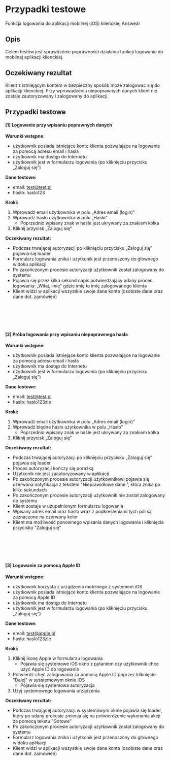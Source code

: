 # Przypadki testowe

Funkcja logowania do aplikacji mobilnej (iOS) klienckiej Answear

## Opis
Celem testów jest sprawdzenie poprawności działania funkcji logowania do mobilnej aplikacji klienckiej.

## Oczekiwany rezultat
Klient z istniejącym kontem w bezpieczny sposób może zalogować się do aplikacji klienckiej. Przy wprowadzeniu niepoprawnych danych klient nie zostaje zautoryzowany i zalogowany do aplikacji.

## Przypadki testowe

#### [1] Logowanie przy wpisaniu poprawnych danych

**Warunki wstępne:**
- użytkownik posiada istniejące konto klienta pozwalające na logowanie za pomocą adresu email i hasła
- użytkownik ma dostęp do Internetu
- użytkownik jest w formularzu logowania (po kliknięciu przycisku „Zaloguj się”)

**Dane testowe:**
- email: test@test.pl
- hasło: haslo123
  
**Kroki:**
1.	Wprowadź email użytkownika w polu „Adres email (login)”
2.	Wprowadź hasło użytkownika w polu „Hasło”
    * Poprzednio wpisany znak w haśle jest ukrywany za znakiem kółka
3.	Kliknij przycisk „Zaloguj się”
   
**Oczekiwany rezultat:**
- Podczas trwającej autoryzacji po kliknięciu przycisku „Zaloguj się” pojawia się loader
- Formularz logowania znika i użytkonik jest przenoszony do głównego widoku aplikacji
- Po zakończonym procesie autoryzacji użytkownik został zalogowany do systemu
- Pojawia się przez kilka sekund napis potwierdzający udany proces logowania: „Witaj, imię” gdzie imię to imię zalogowanego klienta
- Klient widzi w aplikacji wszystkie swoje dane konta (osobiste dane oraz dane dot. zamówień)



\
&nbsp;
\
&nbsp;
\
&nbsp;


#### [2] Próba logowania przy wpisaniu niepoprawnego hasła

**Warunki wstępne:**
- użytkownik posiada istniejące konto klienta pozwalające na logowanie za pomocą adresu email i hasła
- użytkownik ma dostęp do Internetu
- użytkownik jest w formularzu logowania (po kliknięciu przycisku „Zaloguj się”)

**Dane testowe:**
- email: test@test.pl
- hasło: haslo123zle
  
**Kroki:**
1.	Wprowadź email użytkownika w polu „Adres email (login)”
2.	Wprowadź błędne hasło użytkownika w polu „Hasło”
    * Poprzednio wpisany znak w haśle jest ukrywany za znakiem kółka
3.	Kliknij przycisk „Zaloguj się”
   
**Oczekiwany rezultat:**
- Podczas trwającej autoryzacji po kliknięciu przycisku „Zaloguj się” pojawia się loader
- Proces autoryzacji kończy się porażką
- Użytkonik nie jest zaautoryzowany w aplikacji
- Po zakończonym procesie autoryzacji użytkownikowi pojawia się czerwona notyfikacja z tekstem "Nieprawidłowe dane.", która znika po kilku sekundach
- Po zakończonym procesie autoryzacji użytkownik nie został zalogowany do systemu
- Klient zostaje w uzupełnionym formularzu logowania
- Wpisany adres email oraz hasło wraz z podkreśleniami tych pól są zaznaczone na czerwony kolor
- Klient ma możliwość ponownego wpisania danych logowania i kliknięcia przycisku "Zaloguj się"

\
&nbsp;
\
&nbsp;
\
&nbsp;


#### [3] Logowanie za pomocą Apple ID

**Warunki wstępne:**
- użytkownik korzysta z urządzenia mobilnego z systemem iOS
- użytkownik posiada istniejące konto klienta pozwalające na logowanie za pomocą Apple ID
- użytkownik ma dostęp do Internetu
- użytkownik jest w formularzu logowania (po kliknięciu przycisku „Zaloguj się”)

**Dane testowe:**
- email: test@apple.pl
- hasło: haslo123zle
  
**Kroki:**
1.	Kliknij ikonę Apple w formularzu logowania
    * Pojawia się systemowe iOS okno z pytaniem czy użytkownik chce użyć Apple ID do logowania
3.	Potwierdź chęć zalogowania za pomocą Apple ID poprzez kliknięcie "Dalej" w sysstemowym oknie iOS
    * Pojawia się systemowa autoryzacja
4.	Użyj systemowego logowania urządzenia
   
**Oczekiwany rezultat:**
- Podczas trwającej autoryzacji w systemowym oknie pojawia się loader, który po udany procesie zmienia się na potwierdzenie wykonania akcji za pomocą tekstu "Gotowe"
- Po zakończonym procesie autoryzacji użytkownik został zalogowany do systemu
- Formularz logowania znika i użytkonik jest przenoszony do głównego widoku aplikacji
- Klient widzi w aplikacji wszystkie swoje dane konta (osobiste dane oraz dane dot. zamówień)

